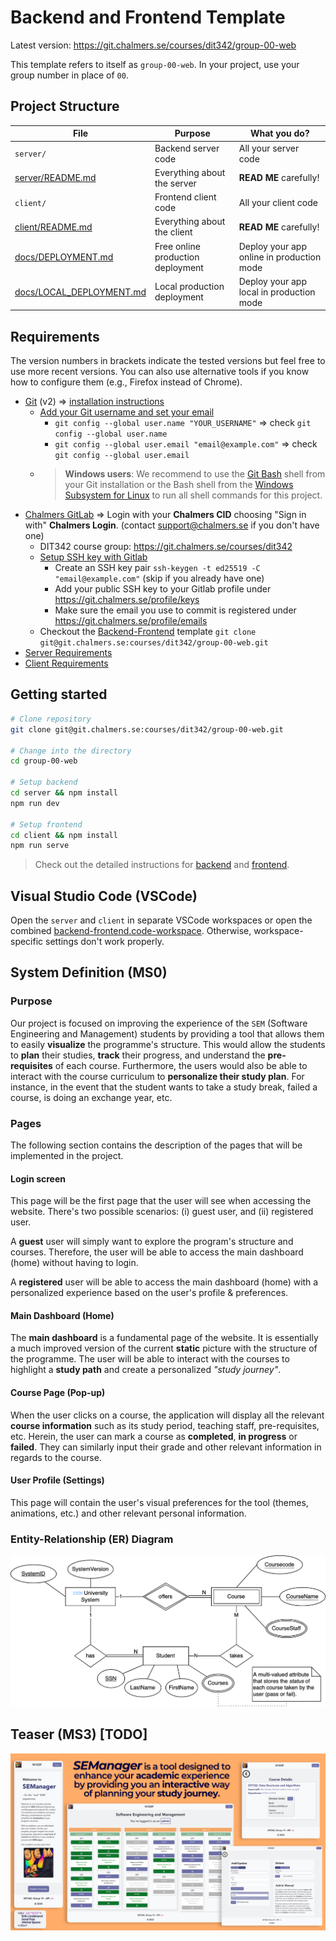 # Backend and Frontend Template

Latest version: https://git.chalmers.se/courses/dit342/group-00-web

This template refers to itself as `group-00-web`. In your project, use your group number in place of `00`.

## Project Structure

| File                                                 | Purpose                           | What you do?                              |
| ---------------------------------------------------- | --------------------------------- | ----------------------------------------- |
| `server/`                                            | Backend server code               | All your server code                      |
| [server/README.md](server/README.md)                 | Everything about the server       | **READ ME** carefully!                    |
| `client/`                                            | Frontend client code              | All your client code                      |
| [client/README.md](client/README.md)                 | Everything about the client       | **READ ME** carefully!                    |
| [docs/DEPLOYMENT.md](docs/DEPLOYMENT.md)             | Free online production deployment | Deploy your app online in production mode |
| [docs/LOCAL_DEPLOYMENT.md](docs/LOCAL_DEPLOYMENT.md) | Local production deployment       | Deploy your app local in production mode  |

## Requirements

The version numbers in brackets indicate the tested versions but feel free to use more recent versions.
You can also use alternative tools if you know how to configure them (e.g., Firefox instead of Chrome).

* [Git](https://git-scm.com/) (v2) => [installation instructions](https://www.atlassian.com/git/tutorials/install-git)
  * [Add your Git username and set your email](https://docs.gitlab.com/ce/gitlab-basics/start-using-git.html#add-your-git-username-and-set-your-email)
    * `git config --global user.name "YOUR_USERNAME"` => check `git config --global user.name`
    * `git config --global user.email "email@example.com"` => check `git config --global user.email`
  * > **Windows users**: We recommend to use the [Git Bash](https://www.atlassian.com/git/tutorials/git-bash) shell from your Git installation or the Bash shell from the [Windows Subsystem for Linux](https://docs.microsoft.com/en-us/windows/wsl/install-win10) to run all shell commands for this project.
* [Chalmers GitLab](https://git.chalmers.se/) => Login with your **Chalmers CID** choosing "Sign in with" **Chalmers Login**. (contact [support@chalmers.se](mailto:support@chalmers.se) if you don't have one)
  * DIT342 course group: https://git.chalmers.se/courses/dit342
  * [Setup SSH key with Gitlab](https://docs.gitlab.com/ee/ssh/)
    * Create an SSH key pair `ssh-keygen -t ed25519 -C "email@example.com"` (skip if you already have one)
    * Add your public SSH key to your Gitlab profile under https://git.chalmers.se/profile/keys
    * Make sure the email you use to commit is registered under https://git.chalmers.se/profile/emails
  * Checkout the [Backend-Frontend](https://git.chalmers.se/courses/dit342/group-00-web) template `git clone git@git.chalmers.se:courses/dit342/group-00-web.git`
* [Server Requirements](./server/README.md#Requirements)
* [Client Requirements](./client/README.md#Requirements)

## Getting started

```bash
# Clone repository
git clone git@git.chalmers.se:courses/dit342/group-00-web.git

# Change into the directory
cd group-00-web

# Setup backend
cd server && npm install
npm run dev

# Setup frontend
cd client && npm install
npm run serve
```

> Check out the detailed instructions for [backend](./server/README.md) and [frontend](./client/README.md).

## Visual Studio Code (VSCode)

Open the `server` and `client` in separate VSCode workspaces or open the combined [backend-frontend.code-workspace](./backend-frontend.code-workspace). Otherwise, workspace-specific settings don't work properly.

## System Definition (MS0)

### Purpose

Our project is focused on improving the experience of the `SEM` (Software Engineering and Management) students by providing a tool
that allows them to easily **visualize** the programme's structure.
This would allow the students to **plan** their studies, **track** their progress, and understand the **pre-requisites** of each course.
Furthermore, the users would also be able to interact with the course curriculum to **personalize their study plan**.
For instance, in the event that the student wants to take a study break, failed a course, is doing an exchange year, etc.

### Pages

The following section contains the description of the pages that will be implemented in the project.

#### Login screen

This page will be the first page that the user will see when accessing the website.
There's two possible scenarios: (i) guest user, and (ii) registered user.

A **guest** user will simply want to explore the program's structure and courses.
Therefore, the user will be able to access the main dashboard (home) without having to login.

A **registered** user will be able to access the main dashboard (home) with a personalized
experience based on the user's profile & preferences.

#### Main Dashboard (Home)

The **main dashboard** is a fundamental page of the website. It is essentially a much improved version of
the current **static** picture with the structure of the programme. The user will be able to interact with the
courses to highlight a **study path** and create a personalized *"study journey"*.

#### Course Page (Pop-up)

When the user clicks on a course, the application will display all the relevant **course information** such as
its study period, teaching staff, pre-requisites, etc. Herein, the user can mark a course as **completed**,
**in progress** or **failed**. They can similarly input their grade and other relevant information in regards to the course.

#### User Profile (Settings)

This page will contain the user's visual preferences for the tool (themes, animations, etc.) and other relevant
personal information.

### Entity-Relationship (ER) Diagram

![ER Diagram](./images/er_diagram.png)

## Teaser (MS3) [TODO]

![Teaser](./images/teaser.png)
